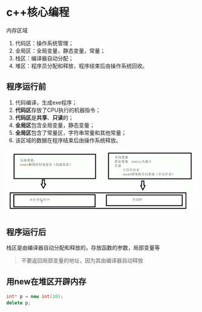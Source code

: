 # c++核心编程

内存区域

1. 代码区：操作系统管理；
2. 全局区：全局变量，静态变量，常量；
3. 栈区：编译器自动分配；
4. 堆区：程序员分配和释放，程序结束后由操作系统回收。



## 程序运行前

1. 代码编译，生成exe程序；
2. **代码区**存放了CPU执行的机器指令；
3. **代码区**是**共享**、**只读**的；
4. **全局区**包含全局变量，静态变量；
5. **全局区**包含了常量区，字符串常量和其他常量；
6. 该区域的数据在程序结束后由操作系统释放。



![image-20220516161205839](c++%E6%A0%B8%E5%BF%83%E7%BC%96%E7%A8%8B.assets/image-20220516161205839.png)

## 程序运行后

栈区是由编译器自动分配和释放的，存放函数的参数，局部变量等

> 不要返回局部变量的地址，因为其由编译器自动释放

## 用new在堆区开辟内存

```c++
int* p = new int(10);
delete p;
```

 

